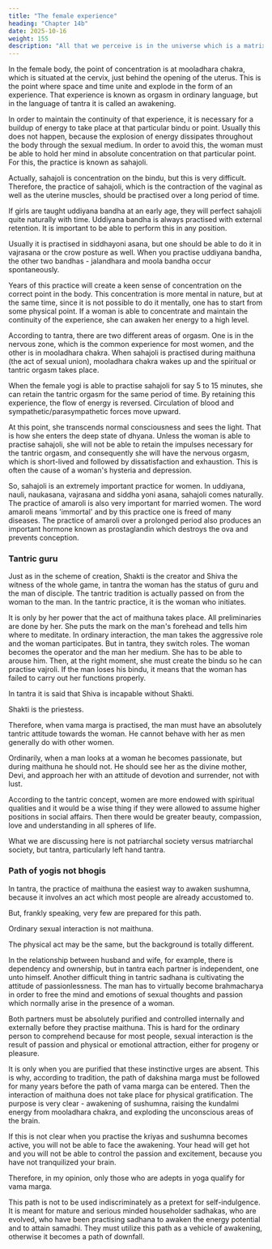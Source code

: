 ```yaml
---
title: "The female experience"
heading: "Chapter 14b"
date: 2025-10-16
weight: 155
description: "All that we perceive is in the universe which is a matrix of the ideas of the Creator of existence"
---
```




In the female body, the point of concentration is at mooladhara chakra, which is situated at the cervix, just behind the opening of the uterus. This is the point where space and time unite and explode in the form of an experience. That experience is known as orgasm in ordinary language, but in the language of tantra it is called an awakening. 

In order to maintain the continuity of that experience, it is necessary for a buildup of energy to take place at that particular bindu or point. Usually this does not happen, because the explosion of energy dissipates throughout the body through the sexual medium. In order to avoid this, the woman must be able to hold her mind in absolute concentration on that particular point. For this, the practice is known as sahajoli.

Actually, sahajoli is concentration on the bindu, but this is very difficult. Therefore,
the practice of sahajoli, which is the contraction of the vaginal as well as the uterine
muscles, should be practised over a long period of time.

If girls are taught uddiyana bandha at an early age, they will perfect sahajoli quite
naturally with time. Uddiyana bandha is always practised with external retention. It is
important to be able to perform this in any position. 

Usually it is practised in siddhayoni
asana, but one should be able to do it in vajrasana or the crow posture as well. When you
practise uddiyana bandha, the other two bandhas - jalandhara and moola bandha occur
spontaneously.

Years of this practice will create a keen sense of concentration on the correct point in
the body. This concentration is more mental in nature, but at the same time, since it is not
possible to do it mentally, one has to start from some physical point. If a woman is able to
concentrate and maintain the continuity of the experience, she can awaken her energy to a
high level.

According to tantra, there are two different areas of orgasm. One is in the nervous
zone, which is the common experience for most women, and the other is in mooladhara
chakra. When sahajoli is practised during maithuna (the act of sexual union), mooladhara
chakra wakes up and the spiritual or tantric orgasm takes place.

When the female yogi is able to practise sahajoli for say 5 to 15 minutes, she can
retain the tantric orgasm for the same period of time. By retaining this experience, the
flow of energy is reversed. Circulation of blood and sympathetic/parasympathetic forces
move upward. 

At this point, she transcends normal consciousness and sees the light. That
is how she enters the deep state of dhyana. Unless the woman is able to practise sahajoli,
she will not be able to retain the impulses necessary for the tantric orgasm, and
consequently she will have the nervous orgasm, which is short-lived and followed by
dissatisfaction and exhaustion. This is often the cause of a woman's hysteria and
depression.

So, sahajoli is an extremely important practice for women. In uddiyana, nauli,
naukasana, vajrasana and siddha yoni asana, sahajoli comes naturally.
The practice of amaroli is also very important for married women. The word amaroli
means 'immortal' and by this practice one is freed of many diseases. The practice of
amaroli over a prolonged period also produces an important hormone known as
prostaglandin which destroys the ova and prevents conception.


### Tantric guru

Just as in the scheme of creation, Shakti is the creator and Shiva the witness of the
whole game, in tantra the woman has the status of guru and the man of disciple. The
tantric tradition is actually passed on from the woman to the man. In the tantric practice,
it is the woman who initiates.

It is only by her power that the act of maithuna takes place. All preliminaries are done
by her. She puts the mark on the man's forehead and tells him where to meditate. In
ordinary interaction, the man takes the aggressive role and the woman participates. But in
tantra, they switch roles. The woman becomes the operator and the man her medium. She
has to be able to arouse him. Then, at the right moment, she must create the bindu so he
can practise vajroli. If the man loses his bindu, it means that the woman has failed to
carry out her functions properly.

In tantra it is said that Shiva is incapable without Shakti. 

Shakti is the priestess.

Therefore, when vama marga is practised, the man must have an absolutely tantric attitude towards the woman. He cannot behave with her as men generally do with other women. 

Ordinarily, when a man looks at a woman he becomes passionate, but during maithuna he should not. He should see her as the divine mother, Devi, and approach her with an attitude of devotion and surrender, not with lust.

According to the tantric concept, women are more endowed with spiritual qualities
and it would be a wise thing if they were allowed to assume higher positions in social
affairs. Then there would be greater beauty, compassion, love and understanding in all
spheres of life. 

What we are discussing here is not patriarchal society versus matriarchal society, but tantra, particularly left hand tantra.


### Path of yogis not bhogis

In tantra, the practice of maithuna the easiest way to awaken sushumna, because it involves an act which most people are already accustomed to. 

But, frankly speaking, very few are prepared for this path. 

Ordinary sexual interaction is not maithuna.

The physical act may be the same, but the background is totally different.

In the relationship between husband and wife, for example, there is dependency and ownership, but in tantra each partner is independent, one unto himself. Another difficult thing in tantric sadhana is cultivating the attitude of passionlessness. The man has to virtually become brahmacharya in order to free the mind and emotions of sexual thoughts and passion which normally arise in the presence of a woman.

Both partners must be absolutely purified and controlled internally and externally
before they practise maithuna. This is hard for the ordinary person to comprehend
because for most people, sexual interaction is the result of passion and physical or
emotional attraction, either for progeny or pleasure. 

It is only when you are purified that
these instinctive urges are absent. This is why, according to tradition, the path of
dakshina marga must be followed for many years before the path of vama marga can be
entered. Then the interaction of maithuna does not take place for physical gratification.
The purpose is very clear - awakening of sushumna, raising the kundalmi energy from
mooladhara chakra, and exploding the unconscious areas of the brain.

If this is not clear when you practise the kriyas and sushumna becomes active, you
will not be able to face the awakening. Your head will get hot and you will not be able to
control the passion and excitement, because you have not tranquilized your brain.

Therefore, in my opinion, only those who are adepts in yoga qualify for vama marga.

This path is not to be used indiscriminately as a pretext for self-indulgence. It is meant
for mature and serious minded householder sadhakas, who are evolved, who have been
practising sadhana to awaken the energy potential and to attain samadhi. They must
utilize this path as a vehicle of awakening, otherwise it becomes a path of downfall.
